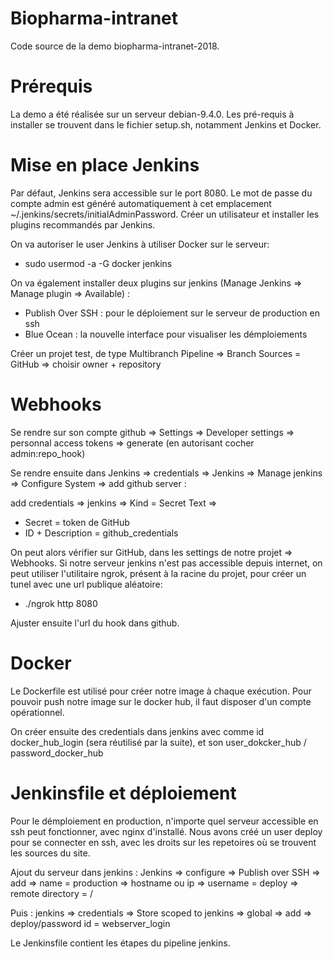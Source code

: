 # Biopharma-intranet

Code source de la demo biopharma-intranet-2018.

# Prérequis

La demo a été réalisée sur un serveur debian-9.4.0. Les pré-requis à installer se trouvent dans le fichier setup.sh, notamment Jenkins et Docker.

# Mise en place Jenkins

Par défaut, Jenkins sera accessible sur le port 8080. Le mot de passe du compte admin est généré automatiquement à cet emplacement ~/.jenkins/secrets/initialAdminPassword. Créer un utilisateur et installer les plugins recommandés par Jenkins.

On va autoriser le user Jenkins à utiliser Docker sur le serveur:
  - sudo usermod -a -G docker jenkins

On va également installer deux plugins sur jenkins (Manage Jenkins => Manage plugin => Available) :
  - Publish Over SSH : pour le déploiement sur le serveur de production en ssh
  - Blue Ocean : la nouvelle interface pour visualiser les démploiements

Créer un projet test, de type Multibranch Pipeline => Branch Sources = GitHub => choisir owner + repository

# Webhooks

Se rendre sur son compte github => Settings => Developer settings => personnal access tokens => generate (en autorisant  cocher admin:repo_hook)

Se rendre ensuite dans Jenkins => credentials => Jenkins => Manage jenkins => Configure System => add github server :

add credentials => jenkins => Kind = Secret Text => 
  - Secret = token de GitHub
  - ID + Description = github_credentials

On peut alors vérifier sur GitHub, dans les settings de notre projet => Webhooks. Si notre serveur jenkins n'est pas accessible depuis internet, on peut utiliser l'utilitaire ngrok, présent à la racine du projet, pour créer un tunel avec une url publique aléatoire:

  - ./ngrok http 8080

Ajuster ensuite l'url du hook dans github.

# Docker

Le Dockerfile est utilisé pour créer notre image à chaque exécution. Pour pouvoir push notre image sur le docker hub, il faut disposer d'un compte opérationnel. 

On créer ensuite des credentials dans jenkins avec comme id docker_hub_login (sera réutilisé par la suite), et son user_dokcker_hub / password_docker_hub

# Jenkinsfile et déploiement

Pour le démploiement en production, n'importe quel serveur accessible en ssh peut fonctionner, avec nginx d'installé. Nous avons créé un user deploy pour se connecter en ssh, avec les droits sur les repetoires où se trouvent les sources du site.

Ajout du serveur dans jenkins :
Jenkins => configure => Publish over SSH => add => name = production => hostname ou ip => username = deploy => remote directory = /

Puis :
jenkins => credentials => Store scoped to jenkins => global => add => deploy/password id = webserver_login

Le Jenkinsfile contient les étapes du pipeline jenkins.
